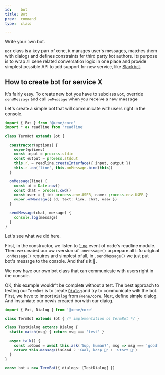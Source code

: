 ```yaml
---
id:    bot
title: Bot
prev:  command
type:  class

---
```


<div class="intro">Write your own bot.</div>

`Bot` class is a key part of xene, it manages user's messages, matches them with dialogs and defines constraints for third party bot authors. Its purpose is to wrap all xene related conversation logic in one place and provide simplest possible API to add support for new service, like [Slackbot](../../slack/docs/slackbot.md).

## How to create bot for service X

It's fairly easy. To create new bot you have to subclass `Bot`, override `sendMessage` and call `onMessage` when you receive a new message.

Let's create a simple bot that will communicate with users right in the console.

```ts
import { Bot } from '@xene/core'
import * as readline from 'readline'

class TermBot extends Bot {

  constructor(options) {
    super(options)
    const input = process.stdin
    const output = process.stdout
    this.rl = readline.createInterface({ input, output })
    this.rl.on('line', this.onMessage.bind(this))
  }

  onMessage(line) {
    const id = Date.now()
    const chat = process.cwd()
    const user = { id: process.env.USER, name: process.env.USER }
    super.onMessage({ id, text: line, chat, user })
  }

  sendMessage(chat, message) {
    console.log(message)
  }
}
```

Let's see what we did here.

First, in the constructor, we listen to [`line`](https://nodejs.org/api/readline.html#readline_event_line) event of node's readline module. Then we created our own version of `.onMessage()` to prepare all info original `.onMessage()` requires and simplest of all, in `.sendMessage()` we just put bot's message to the console. And that's it 🎉.

We now have our own bot class that can communicate with users right in the console.

OK, this example wouldn't be complete without a test. The best approach to testing our `TermBot` is to create [`Dialog`](dialog.md) and try to communicate with the bot. First, we have to import `Dialog` from `@xene/core`. Next, define simple dialog. And instantiate our newly created bot with our dialog.

```ts
import { Bot, Dialog } from '@xene/core'

class TermBot extends Bot { /* implementation of TermBot */ }

class TestDialog extends Dialog {
  static match(msg) { return msg === 'test' }

  async talk() {
    const isGood = await this.ask('Sup, human?', msg => msg === 'good')
    return this.message(isGood ? 'Cool, keep 🤘' : 'Start 🤘')
  }
}

const bot = new TermBot({ dialogs: [TestDialog] })
```

<!-- api:core:bot -->
